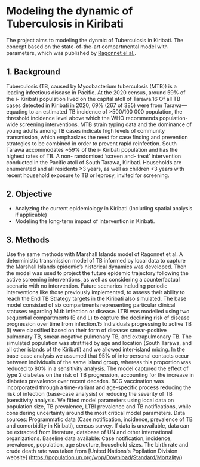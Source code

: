 # Modeling the dynamic of Tuberculosis in Kiribati
The project aims to modeling the dynmic of Tuberculosis in Kiribati. The concept based on the state-of-the-art compartmental model with parameters, which was published by [Ragonnet el al.](https://academic.oup.com/ije/advance-article/doi/10.1093/ije/dyac045/6552193).
## 1. Background
Tuberculosis (TB, caused by Mycobacterium tuberculosis (MTB)) is a leading infectious disease in Pacific. At the 2020 census, around 59% of the i- Kiribati population lived on the capital atoll of Tarawa.16 Of all TB cases detected in Kiribati in 2020, 69% (267 of 385) were from Tarawa—equating to an estimated TB incidence of >500/100 000 population, the threshold incidence level above which the WHO recommends population- wide screening interventions. MTB strain typing data and the dominance of young adults among TB cases indicate high levels of community transmission, which emphasizes the need for case finding and prevention strategies to be combined in order to prevent rapid reinfection. South Tarawa accommodates ~59% of the i- Kiribati population and has the highest rates of TB.
A non- randomised ‘screen and- treat’ intervention conducted in the Pacific atoll of South Tarawa, Kiribati. Households are enumerated and all residents ≥3 years, as well as children <3 years with recent household exposure to TB or leprosy, invited for screening.
## 2. Objective
-	Analyzing the current epidemiology in Kiribati (Including spatial analysis if applicable)
-	Modeling the long-term impact of intervention in Kiribati.
## 3. Methods
Use the same methods with Marshall Islands model of Ragonnet et al. A deterministic transmission model of TB informed by local data to capture the Marshall Islands epidemic’s historical dynamics was developed. Then the model was used to project the future epidemic trajectory following the active screening interventions, as well as considering a counterfactual scenario with no intervention. Future scenarios including periodic interventions like those previously implemented, to assess their ability to reach the End TB Strategy targets in the Kiribati also simulated.
The base model consisted of six compartments representing particular clinical statuses regarding M.tb infection or disease. LTBI was modelled using two sequential compartments (E and L) to capture the declining risk of disease progression over time from infection.15 Individuals progressing to active TB (I) were classified based on their form of disease: smear-positive pulmonary TB, smear-negative pulmonary TB, and extrapulmonary TB. The simulated population was stratified by age and location (South Tarawa, and all other islands of the Kiribati) and we allowed inter-island mixing. In the base-case analysis we assumed that 95% of interpersonal contacts occur between individuals of the same island group, whereas this proportion was reduced to 80% in a sensitivity analysis. The model captured the effect of type 2 diabetes on the risk of TB progression, accounting for the increase in diabetes prevalence over recent decades.
BCG vaccination was incorporated through a time-variant and age-specific process reducing the risk of infection (base-case analysis) or reducing the severity of TB (sensitivity analysis. We fitted model parameters using local data on population size, TB prevalence, LTBI prevalence and TB notifications, while considering uncertainty around the most critical model parameters.
Data sources: Programmatic data (Case notification, incidence, prevalence of TB and comorbidity in Kiribati), census survey. If data is unavailable, data can be extracted from literature, database of UN and other international organizations.
Baseline data available: Case notification, incidence, prevalence, population, age structure, household sizes.
The birth rate and crude death rate was taken from [United Nations's Popilation Division website] (https://population.un.org/wpp/Download/Standard/Mortality/)


